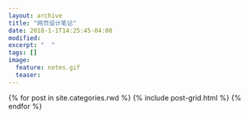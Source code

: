 ```yaml
---
layout: archive
title: "网页设计笔记"
date: 2018-1-1T14:25:45-04:00
modified:
excerpt: "  "
tags: []
image: 
  feature: notes.gif
  teaser:
---
```



<div class="tiles">
{% for post in site.categories.rwd %}
  {% include post-grid.html %}
{% endfor %}
</div><!-- /.tiles 把所有categories 有 rwd 的列出来-->